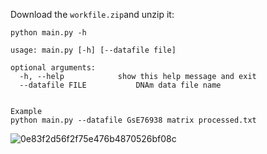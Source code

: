 Download the ```workfile.zip```and unzip it:

```
python main.py -h

usage: main.py [-h] [--datafile file] 

optional arguments:
  -h, --help            show this help message and exit
  --datafile FILE           DNAm data file name
  
```

```
Example
python main.py --datafile GsE76938 matrix processed.txt
```

![0e83f2d56f2f75e476b4870526bf08c](https://github.com/ApolloLSY/MLrepro_Arxiv/assets/78656349/4f8dc010-fc08-4a29-9d35-eda0210c53fc)
